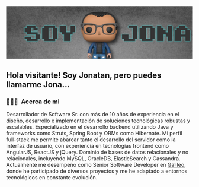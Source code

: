 <img alt="banner" src="./img/soy-jona-gitbanner.png" width="1280px"/> 
<h2>Hola visitante! Soy Jonatan, pero puedes llamarme Jona...</h2> 

### 👨🏻‍💻 &nbsp;Acerca de mi
<p align="left">Desarrollador de Software Sr. con más de 10 años de experiencia en el diseño, desarrollo e implementación de soluciones tecnológicas robustas y escalables. Especializado en el desarrollo backend utilizando Java y frameworks como Struts, Spring Boot y ORMs como Hibernate. Mi perfil full-stack me permite abarcar tanto el desarrollo del servidor como la interfaz de usuario, con experiencia en tecnologías frontend como AngularJS, ReactJS y jQuery. Dominio de bases de datos relacionales y no relacionales, incluyendo MySQL, OracleDB, ElasticSearch y Cassandra. Actualmente me desempeño como Senior Software Developer en <a href="https://www.linkedin.com/company/technisys">Galileo</a>, donde he participado de diversos proyectos y me he adaptado a entornos tecnológicos en constante evolución.</p>

<!--
**JonatanLeti/JonatanLeti** is a ✨ _special_ ✨ repository because its `README.md` (this file) appears on your GitHub profile.

Here are some ideas to get you started:

- 🔭 I’m currently working on ...
- 🌱 I’m currently learning ...
- 👯 I’m looking to collaborate on ...
- 🤔 I’m looking for help with ...
- 💬 Ask me about ...
- 📫 How to reach me: ...
- 😄 Pronouns: ...
- ⚡ Fun fact: ...
-->
